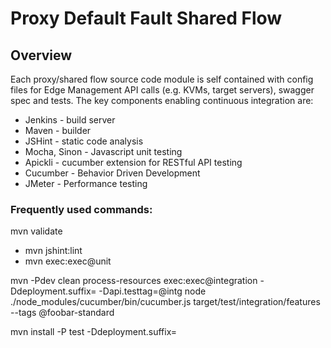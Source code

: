 # Proxy Default Fault Shared Flow

## Overview
Each proxy/shared flow source code module is self contained with config files for Edge Management API calls (e.g. KVMs, target servers), swagger spec and tests.
The key components enabling continuous integration are:
* Jenkins - build server
* Maven - builder
* JSHint - static code analysis
* Mocha, Sinon - Javascript unit testing
* Apickli - cucumber extension for RESTful API testing
* Cucumber - Behavior Driven Development
* JMeter - Performance testing

### Frequently used commands:
mvn validate
- mvn jshint:lint
- mvn exec:exec@unit

mvn -Pdev clean process-resources exec:exec@integration -Ddeployment.suffix= -Dapi.testtag=@intg
node ./node_modules/cucumber/bin/cucumber.js target/test/integration/features --tags @foobar-standard

mvn install -P test -Ddeployment.suffix= 
